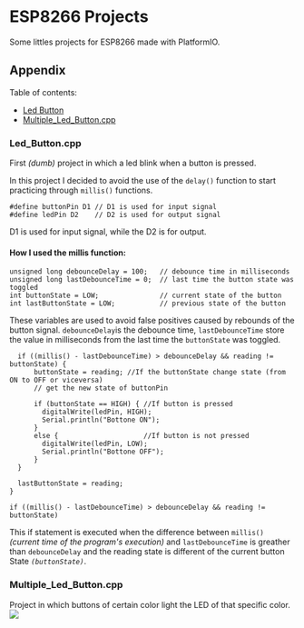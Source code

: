 
# ESP8266 Projects
Some littles projects for ESP8266 made with PlatformIO.

## Appendix
Table of contents:
- [Led Button](https://github.com/Gangelo99/ESP8266-projects#led_buttoncpp)
- [Multiple_Led_Button.cpp](https://github.com/Gangelo99/ESP8266-projects#multipled_led_buttoncpp)


### Led_Button.cpp
First _(dumb)_ project in which a led blink when a button is pressed. 

In this project I decided to avoid the use of the `delay()` function to start practicing through `millis()` functions.

```
#define buttonPin D1 // D1 is used for input signal
#define ledPin D2    // D2 is used for output signal
```
D1 is used for input signal, while the D2 is for output.

#### How I used the millis function:

```
unsigned long debounceDelay = 100;   // debounce time in milliseconds
unsigned long lastDebounceTime = 0;  // last time the button state was toggled
int buttonState = LOW;               // current state of the button
int lastButtonState = LOW;           // previous state of the button
```
These variables are used to avoid false positives caused by rebounds of the button signal. `debounceDelay`is the debounce time, `lastDebounceTime` store the value in milliseconds from the last time the `buttonState` was toggled.

```
  if ((millis() - lastDebounceTime) > debounceDelay && reading != buttonState) {
      buttonState = reading; //If the buttonState change state (from ON to OFF or viceversa)
      // get the new state of buttonPin

      if (buttonState == HIGH) { //If button is pressed
        digitalWrite(ledPin, HIGH);
        Serial.println("Bottone ON");
      } 
      else {                     //If button is not pressed
        digitalWrite(ledPin, LOW);
        Serial.println("Bottone OFF");
      }
  }

  lastButtonState = reading;
}
```
`if ((millis() - lastDebounceTime) > debounceDelay && reading != buttonState)` 

This if statement is executed when the difference between `millis()` _(current time of the program's execution)_ and `lastDebounceTime` is greather than `debounceDelay` and the reading state is different of the current button State _`(buttonState)`_.


### Multiple_Led_Button.cpp
Project in which buttons of certain color light the LED of that specific color.
![](https://github.com/Gangelo99/ESP8266-projects/blob/main/gif/Multiple_Led_Button.gif)
